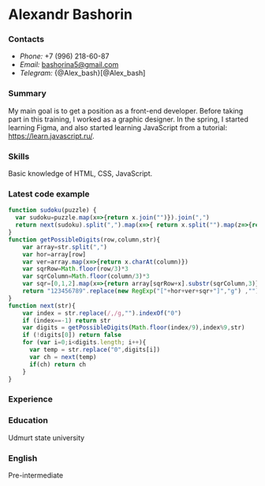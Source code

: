 # Alexandr Bashorin

### Contacts
* *Phone:* +7 (996) 218-60-87
* *Email:* bashorina5@gmail.com
* *Telegram:* {@Alex_bash}[@Alex_bash]

### Summary
My main goal is to get a position as a front-end developer. Before taking part in this training, I worked as a graphic designer. In the spring, I started learning Figma, and also started learning JavaScript from a tutorial: https://learn.javascript.ru/.

### Skills
Basic knowledge of HTML, CSS, JavaScript.

### Latest code example
```javascript
function sudoku(puzzle) { 
  var sudoku=puzzle.map(x=>{return x.join("")}).join(",")  
  return next(sudoku).split(",").map(x=>{ return x.split("").map(z=>{return +z})})
}
function getPossibleDigits(row,column,str){
    var array=str.split(",")
    var hor=array[row]
    var ver=array.map(x=>{return x.charAt(column)})
    var sqrRow=Math.floor(row/3)*3
    var sqrColumn=Math.floor(column/3)*3    
    var sqr=[0,1,2].map(x=>{return array[sqrRow+x].substr(sqrColumn,3)}).join("")    
    return "123456789".replace(new RegExp("["+hor+ver+sqr+"]","g") ,"").split("")
}
function next(str){    
    var index = str.replace(/,/g,"").indexOf("0")
    if (index==-1) return str    
    var digits = getPossibleDigits(Math.floor(index/9),index%9,str)
    if (!digits[0]) return false 
    for (var i=0;i<digits.length; i++){      
      var temp = str.replace("0",digits[i])     
      var ch = next(temp)
      if(ch) return ch
    }    
}
```

### Experience


### Education
Udmurt state university

### English
Pre-intermediate
